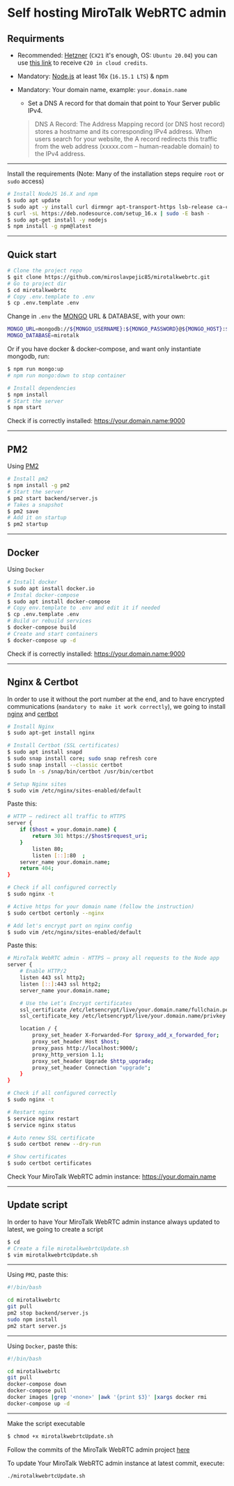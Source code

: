 # Self hosting MiroTalk WebRTC admin

## Requirments

-   Recommended: [Hetzner](https://www.hetzner.com/cloud) (`CX21` it's enough, OS: `Ubuntu 20.04`) you can use [this link](https://hetzner.cloud/?ref=XdRifCzCK3bn) to receive `€⁠20 in cloud credits`.
-   Mandatory: [Node.js](https://nodejs.org/en/) at least 16x (`16.15.1 LTS`) & npm
-   Mandatory: Your domain name, example: `your.domain.name`

    -   Set a DNS A record for that domain that point to Your Server public IPv4.

    > DNS A Record: The Address Mapping record (or DNS host record) stores a hostname and its corresponding IPv4 address. When users search for your website, the A record redirects this traffic from the web address (xxxxx.com – human-readable domain) to the IPv4 address.

---

Install the requirements (Note: Many of the installation steps require `root` or `sudo` access)

```bash
# Install NodeJS 16.X and npm
$ sudo apt update
$ sudo apt -y install curl dirmngr apt-transport-https lsb-release ca-certificates
$ curl -sL https://deb.nodesource.com/setup_16.x | sudo -E bash -
$ sudo apt-get install -y nodejs
$ npm install -g npm@latest
```

---

## Quick start

```bash
# Clone the project repo
$ git clone https://github.com/miroslavpejic85/mirotalkwebrtc.git
# Go to project dir
$ cd mirotalkwebrtc
# Copy .env.template to .env
$ cp .env.template .env
```

Change in `.env` the [MONGO](https://www.mongodb.com/) URL & DATABASE, with your own:

```bash
MONGO_URL=mongodb://${MONGO_USERNAME}:${MONGO_PASSWORD}@${MONGO_HOST}:${MONGO_PORT}
MONGO_DATABASE=mirotalk
```

Or if you have docker & docker-compose, and want only instantiate mongodb, run:

```bash
$ npm run mongo:up
# npm run mongo:down to stop container
```

```bash
# Install dependencies
$ npm install
# Start the server
$ npm start
```

Check if is correctly installed: https://your.domain.name:9000

---

## PM2

Using [PM2](https://pm2.keymetrics.io)

```bash
# Install pm2
$ npm install -g pm2
# Start the server
$ pm2 start backend/server.js
# Takes a snapshot
$ pm2 save
# Add it on startup
$ pm2 startup
```

---

## Docker

Using `Docker`

```bash
# Install docker
$ sudo apt install docker.io
# Instal docker-compose
$ sudo apt install docker-compose
# Copy env.template to .env and edit it if needed
$ cp .env.template .env
# Build or rebuild services
$ docker-compose build
# Create and start containers
$ docker-compose up -d
```

Check if is correctly installed: https://your.domain.name:9000

---

## Nginx & Certbot

In order to use it without the port number at the end, and to have encrypted communications (`mandatory to make it work correctly`), we going to install [nginx](https://www.nginx.com) and [certbot](https://certbot.eff.org)

```bash
# Install Nginx
$ sudo apt-get install nginx

# Install Certbot (SSL certificates)
$ sudo apt install snapd
$ sudo snap install core; sudo snap refresh core
$ sudo snap install --classic certbot
$ sudo ln -s /snap/bin/certbot /usr/bin/certbot

# Setup Nginx sites
$ sudo vim /etc/nginx/sites-enabled/default
```

Paste this:

```bash
# HTTP — redirect all traffic to HTTPS
server {
    if ($host = your.domain.name) {
        return 301 https://$host$request_uri;
    }
        listen 80;
        listen [::]:80  ;
    server_name your.domain.name;
    return 404;
}
```

```bash
# Check if all configured correctly
$ sudo nginx -t

# Active https for your domain name (follow the instruction)
$ sudo certbot certonly --nginx

# Add let's encrypt part on nginx config
$ sudo vim /etc/nginx/sites-enabled/default
```

Paste this:

```bash
# MiroTalk WebRTC admin - HTTPS — proxy all requests to the Node app
server {
	# Enable HTTP/2
	listen 443 ssl http2;
	listen [::]:443 ssl http2;
	server_name your.domain.name;

	# Use the Let’s Encrypt certificates
	ssl_certificate /etc/letsencrypt/live/your.domain.name/fullchain.pem;
	ssl_certificate_key /etc/letsencrypt/live/your.domain.name/privkey.pem;

	location / {
		proxy_set_header X-Forwarded-For $proxy_add_x_forwarded_for;
		proxy_set_header Host $host;
		proxy_pass http://localhost:9000/;
		proxy_http_version 1.1;
		proxy_set_header Upgrade $http_upgrade;
		proxy_set_header Connection "upgrade";
	}
}
```

```bash
# Check if all configured correctly
$ sudo nginx -t

# Restart nginx
$ service nginx restart
$ service nginx status

# Auto renew SSL certificate
$ sudo certbot renew --dry-run

# Show certificates
$ sudo certbot certificates
```

Check Your MiroTalk WebRTC admin instance: https://your.domain.name

---

## Update script

In order to have Your MiroTalk WebRTC admin instance always updated to latest, we going to create a script

```bash
$ cd
# Create a file mirotalkwebrtcUpdate.sh
$ vim mirotalkwebrtcUpdate.sh
```

---

Using `PM2`, paste this:

```bash
#!/bin/bash

cd mirotalkwebrtc
git pull
pm2 stop backend/server.js
sudo npm install
pm2 start server.js
```

---

Using `Docker`, paste this:

```bash
#!/bin/bash

cd mirotalkwebrtc
git pull
docker-compose down
docker-compose pull
docker images |grep '<none>' |awk '{print $3}' |xargs docker rmi
docker-compose up -d
```

---

Make the script executable

```bash
$ chmod +x mirotalkwebrtcUpdate.sh
```

Follow the commits of the MiroTalk WebRTC admin project [here](https://github.com/miroslavpejic85/mirotalkwebrtc/commits/master)

To update Your MiroTalk WebRTC admin instance at latest commit, execute:

```bash
./mirotalkwebrtcUpdate.sh
```
